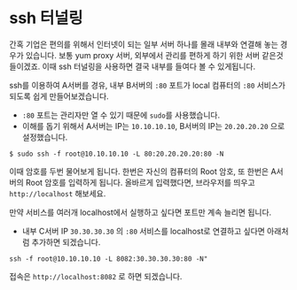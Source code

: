 # ssh 터널링

간혹 기업은 편의를 위해서 인터넷이 되는 일부 서버 하나를 몰래 내부와 연결해 놓는 경우가 있습니다.
보통 yum proxy 서버, 외부에서 관리를 편하게 하기 위한 서버 같은것들이겠죠.
이때 ssh 터널링을 사용하면 결국 내부를 들여다 볼 수 있게됩니다.

ssh를 이용하여 A서버를 경유, 내부 B서버의 `:80` 포트가 local 컴퓨터의 `:80` 서비스가 되도록 쉽게 만들어보겠습니다.
- `:80` 포트는 관리자만 열 수 있기 때문에 `sudo`를 사용했습니다.
- 이해를 돕기 위해서 A서버는 IP는 `10.10.10.10`, B서버의 IP는 `20.20.20.20` 으로 설정했습니다.
```
$ sudo ssh -f root@10.10.10.10 -L 80:20.20.20.20:80 -N
```

이때 암호를 두번 물어보게 됩니다. 한번은 자신의 컴퓨터의 Root 암호, 또 한번은 A서버의 Root 암호를 입력하게 됩니다.
올바르게 입력했다면, 브라우저를 띄우고 `http://localhost` 해보세요.

만약 서비스를 여러개 localhost에서 실행하고 싶다면 포트만 계속 늘리면 됩니다.
- 내부 C서버 IP `30.30.30.30` 의 `:80` 서비스를 localhost로 연결하고 싶다면 아래처럼 추가하면 되겠습니다.
```
ssh -f root@10.10.10.10 -L 8082:30.30.30.30:80 -N"
```

접속은 `http://localhost:8082` 로 하면 되겠습니다.
